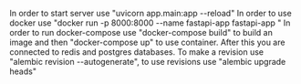In order to start server use "uvicorn app.main:app --reload"
In order to use docker use "docker run -p 8000:8000 --name fastapi-app fastapi-app "
In order to run docker-compose use "docker-compose build" to build an image and then "docker-compose up"
to use container. After this you are connected to redis and postgres databases.
To make a revision use "alembic revision --autogenerate", to use revisions use "alembic upgrade heads" 